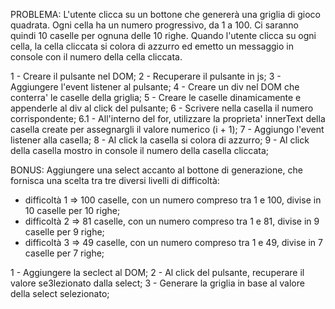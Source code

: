 PROBLEMA: L'utente clicca su un bottone che genererà una griglia di gioco quadrata. Ogni cella ha un numero progressivo, da 1 a 100. Ci saranno quindi 10 caselle per ognuna delle 10 righe. Quando l'utente clicca su ogni cella, la cella cliccata si colora di azzurro ed emetto un messaggio in console con il numero della cella cliccata.

1 - Creare il pulsante nel DOM;
2 - Recuperare il pulsante in js;
3 - Aggiungere l'event listener al pulsante;
4 - Creare un div nel DOM che conterra' le caselle della griglia;
5 - Creare le caselle dinamicamente e appenderle al div al click del pulsante;
6 - Scrivere nella casella il numero corrispondente;
6.1 - All'interno del for, utilizzare la proprieta' innerText della casella create per assegnargli il valore numerico (i + 1);
7 - Aggiungo l'event listener alla casella;
8 - Al click la casella si colora di azzurro;
9 - Al click della casella mostro in console il numero della casella cliccata;




BONUS: Aggiungere una select accanto al bottone di generazione, che fornisca una scelta tra tre diversi livelli di difficoltà:
- difficoltà 1 ⇒ 100 caselle, con un numero compreso tra 1 e 100, divise in 10 caselle per 10 righe;
- difficoltà 2 ⇒ 81 caselle, con un numero compreso tra 1 e 81, divise in 9 caselle per 9 righe;
- difficoltà 3 ⇒ 49 caselle, con un numero compreso tra 1 e 49, divise in 7 caselle per 7 righe;

1 - Aggiungere la seclect al DOM;
2 - Al click del pulsante, recuperare il valore se3lezionato dalla select;
3 - Generare la griglia in base al valore della select selezionato;
